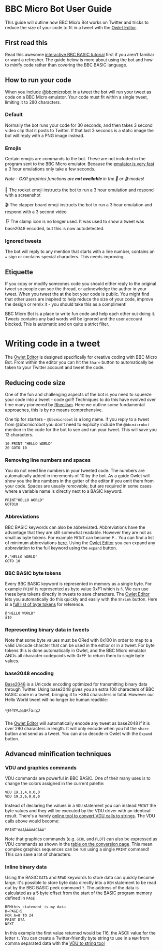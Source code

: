 # BBC Micro Bot User Guide

This guide will outline how BBC Micro Bot works on Twitter and tricks to reduce the size of your code to fit in a tweet with the [Owlet Editor](https://bbcmic.ro). 

## First read this

Read this awesome [interactive BBC BASIC tutorial](https://www.bbcmicrobot.com/learn/index.html) first if you aren’t familiar or want a refresher. The guide below is more about using the bot and how to minify code rather than covering the BBC BASIC language.

## How to run your code

When you include [@bbcmicrobot](https://twitter.com/bbcmicrobot) in a tweet the bot will run your tweet as code on a BBC Micro emulator. Your code must fit within a single tweet, limiting it to 280 characters.

### Default 

Normally the bot runs your code for 30 seconds, and then takes 3 second video clip that it posts to Twitter. If that last 3 seconds is a static image the bot will reply with a PNG image instead.

### Emojis

Certain emojis are commands to the bot. These are not included in the program sent to the BBC Micro emulator. Because the [emulator is very fast](https://github.com/scarybeasts/beebjit) a 3 hour emulations only take a few seconds.

*Note - GXR graphics functions are **not available** in the 🚀 or 🎬 modes!*

🚀  The rocket emoji instructs the bot to run a 3 hour emulation and respond with a screenshot

🎬  The clapper board emoji instructs the bot to run a 3 hour emulation and respond with a 3 second video

🗜️  The clamp icon is no longer used. It was used to show a tweet was base2048 encoded, but this is now autodetected.

### Ignored tweets

The bot will reply to any mention that starts with a line number, contains an `=` sign or contains special characters. This needs improving. 

## Etiquette 

If you copy or modify someones code you should either reply to the original tweet so people can see the thread, or acknowledge the author in your tweet. When you tweet the at the bot your code is public. You might find that other users are inspired to help reduce the size of your code, improve the design or remix it - you should take this as a compliment!

BBC Micro Bot is a place to write fun code and help each other out doing it. Tweets contains any bad words will be ignored and the user account blocked. This is automatic and on quite a strict filter. 

# Writing code in a tweet

The [Owlet Editor](https://bbcmic.ro) is designed specifically for creative coding with BBC Micro Bot. From within the editor you can hit the `Share` button to automatically be taken to your Twitter account and tweet the code.

## Reducing code size

One of the fun and challenging aspects of the bot is you need to squeeze your code into a tweet - code golf! Techniques to do this have evolved over time many pioneered by [Rheolism](https://www.twitter.com/rheolism). Here we outline some fundamental approaches, this is by no means comprehensive.

One tip for starters - `@bbcmicrobot` is a long name. If you reply to a tweet from @bbcmicrobot you don't need to explicity include the `@bbcmicrobot` mention in the code for the bot to see and run your tweet. This will save you 13 characters. 

```
10 PRINT "HELLO WORLD"
20 GOTO 10 
```


### Removing line numbers and spaces

You do not need line numbers in your tweeted code. The numbers are automatically added in increments of 10 by the bot. As a guide Owlet will show you the line numbers in the gutter of the editor if you omit them from your code. Spaces are usually removable, but are required in some cases where a variable name is directly next to a BASIC keyword.

```
PRINT"HELLO WORLD"
GOTO10 
```

### Abbreviations 

BBC BASIC keywords can also be abbreviated. Abbreviations have the advantage that they are still somewhat readable. However they are not as small as byte tokens. For example `PRINT` can become `P.`. You can find a list of minimum abbreviations [here](https://central.kaserver5.org/Kasoft/Typeset/BBC/Ch47.html). Using the [Owlet Editor](https://bbcmic.ro) you can expand any abbreviation to the full keyword using the `expand` button. 

```
P."HELLO WORLD"
GOTO 10 
```

### BBC BASIC byte tokens

Every BBC BASIC keyword is represented in memory as a single byte. For example `PRINT` is represented as byte value 0xF1 which is `ñ`. We can use these byte tokens directly in tweets to save characters. The [Owlet Editor](https://bbcmic.ro) lets you automatically do this quickly and easily with the `Shrink` button. Here is a [full list of byte tokens](http://www.benryves.com/bin/bbcbasic/manual/Appendix_Tokeniser.htm) for reference. 

```
ñ"HELLO WORLD"
å10
```
### Representing binary data in tweets

Note that some byte values must be ORed with 0x100 in order to map to a valid Unicode charcter that can be used in the edtior or in a tweet. For byte tokens this is done automatically in Owlet, and the BBC Micro emulator ANDs all character codepoints with 0xFF to return them to single byte values. 


### base2048 encoding

[Base2048](https://github.com/qntm/base2048) is a Unicode encoding optimized for transmitting binary data through Twitter. Using base2048 gives you an extra 100 characters of BBC BASIC code in a tweet, bringing it to ~384 characters in total. However our Hello World tweet will no longer be human readible:

```
༣Ȝǁঐ౭चؼ๗ԪʢࠁನȤ3
```

The [Owlet Editor](https://bbcmic.ro) will automatically encode any tweet as base2048 if it is over 280 characters in length. It will only encode when you hit the `share` button and send as a tweet. You can also decode in Owlet with the `Expand` button.


## Advanced minification techniques

### VDU and graphics commands

VDU commands are powerful in BBC BASIC. One of their many uses is to change the colors assigned in the current palette:

```
VDU 19,1,4,0,0,0
VDU 19,2,6,0,0,0
```
Instead of declaring the values in a `VDU` statement you can instead `PRINT` the byte values and they will be executed by the VDU driver with an identical result. There's a handy [online tool to convert VDU calls to strings](https://8bitkick.github.io/vdu/). The VDU calls above would become:
```
PRINT"ēāĄĀĀĀēĂĆĀĀĀ"
```
Note that graphics commands (e.g. `GCOL` and `PLOT`) can also be expressed as VDU commands as shown in the [table on the conversion page](https://8bitkick.github.io/vdu/). This mean complex graphics sequences can be run using a single `PRINT` command! This can save a lot of characters.

### Inline binary data

Using the BASIC `DATA` and `READ` keywords to store data can quickly become large. It's possible to store byte data directly into a `REM` statement to be read out by the BBC BASIC peek command `?`. The address of the data is calculated as a 5 byte offset from the start of the BASIC program memory defined in `PAGE`

```
REMthis statement is my data
D=PAGE+5
FOR A=0 TO 24
PRINT D?A
NEXT
```

In this example the first value returned would be 116, the ASCII value for the letter `t`. You can create a Twitter-friendly byte string to use in a `REM` from comma separated data with the [VDU to string tool](https://8bitkick.github.io/vdu/)
